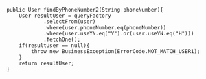     public User findByPhoneNumber2(String phoneNumber){
        User resultUser = queryFactory
                .selectFrom(user)
                .where(user.phoneNumber.eq(phoneNumber))
                .where(user.useYN.eq("Y").or(user.useYN.eq("H")))
                .fetchOne();
        if(resultUser == null){
            throw new BusinessException(ErrorCode.NOT_MATCH_USER1);
        }
        return resultUser;
    }

